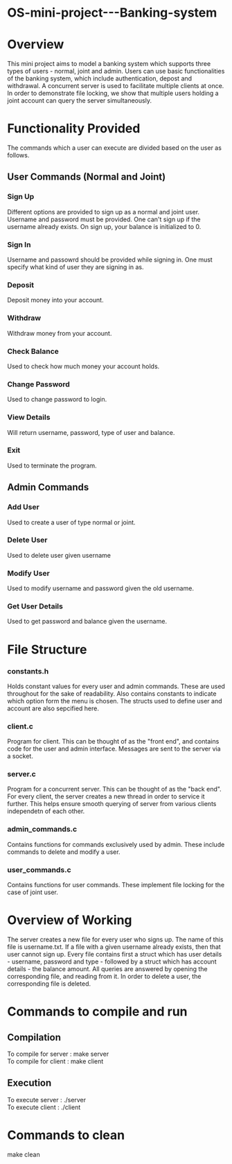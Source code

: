 # OS-mini-project---Banking-system

# Overview

This mini project aims to model a banking system which supports three types of users - normal, joint and admin. Users can use basic functionalities of the banking system, which include authentication, depost and withdrawal. A concurrent server is used to facilitate multiple clients at once. In order to demonstrate file locking, we show that multiple users holding a joint account can query the server simultaneously. 

# Functionality Provided

The commands which a user can execute are divided based on the user as follows.

## User Commands (Normal and Joint)

### Sign Up 
Different options are provided to sign up as a normal and joint user. Username and password must be provided. One can't sign up if the username already exists. On sign up, your balance is initialized to 0.
### Sign In 
Username and passowrd should be provided while signing in. One must specify what kind of user they are signing in as.
### Deposit
Deposit money into your account.
### Withdraw
Withdraw money from your account.
### Check Balance
Used to check how much money your account holds.
### Change Password
Used to change password to login.
### View Details
Will return username, password, type of user and balance.
### Exit
Used to terminate the program.

## Admin Commands

### Add User
Used to create a user of type normal or joint.
### Delete User
Used to delete user given username
### Modify User
Used to modify username and password given the old username.
### Get User Details
Used to get password and balance given the username.

# File Structure
### constants.h
Holds constant values for every user and admin commands. These are used throughout for the sake of readability. Also contains constants to indicate which option form the menu is chosen. The structs used to define user and account are also sepcified here.

### client.c
Program for client. This can be thought of as the "front end", and contains code for the user and admin interface. Messages are sent to the server via a socket.

### server.c
Program for a concurrent server. This can be thought of as the "back end". For every client, the server creates a new thread in order to service it further. This helps ensure smooth querying of server from various clients independetn of each other. 

### admin_commands.c
Contains functions for commands exclusively used by admin. These include commands to delete and modify a user.

### user_commands.c
Contains functions for user commands. These implement file locking for the case of joint user.

# Overview of Working
The server creates a new file for every user who signs up. The name of this file is username.txt. If a file with a given username already exists, then that user cannot sign up. Every file contains first a struct which has user details - username, password and type - followed by a struct which has account details - the balance amount. All queries are answered by opening the corresponding file, and reading from it. In order to delete a user, the corresponding file is deleted.  

# Commands to compile and run

## Compilation
To compile for server : make server <br>
To compile for client : make client

## Execution
To execute server : ./server <br>
To execute client : ./client

# Commands to clean
make clean